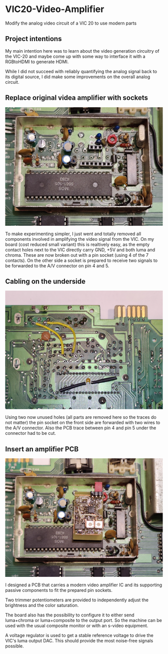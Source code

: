 # VIC20-Video-Amplifier
Modify the analog video circuit of a VIC 20 to use modern parts

## Project intentions

My main intention here was to learn about the video generation circuitry of the VIC-20
and maybe come up with some way to interface it with a RGBtoHDMI to generate HDMI.

While I did not succeed with reliably quantifying the analog signal back to its digital
source, I did make some improvements on the overall analog circuit. 
 
## Replace original videa amplifier with sockets

![alt text](pic/empty.jpg "Replaced analog parts with pin headers")

To make experimenting simpler, I just went and totally removed all components involved
in amplifying the video signal from the VIC. On my board (cost reduced small variant) this is realtively
easy, as the empty contact holes next to the VIC directly carry GND, +5V and both luma and chroma.
These are now broken out with a pin socket (using 4 of the 7 contacts). On the other side a socket is 
prepared to receive two signals to be forwarded to the A/V connector on pin 4 and 5. 

## Cabling on the underside

![alt text](pic/underside.jpg "Forward signals to the A/V port")

Using two now unused holes (all parts are removed here so the traces do not matter) the pin socket
on the front side are forwarded with two wires to the A/V connector. Also the PCB trace between 
pin 4 and pin 5 under the connector had to be cut. 

## Insert an amplifier PCB

![alt text](pic/board.jpg "Home-etched PCB with amplifier")

I designed a PCB that carries a modern video amplifier IC and its supporting passive components to
fit the prepared pin sockets. 

Two trimmer potentiometers are provided to independently adjust the brightness and the color saturation.

The board also has the possibility to configure it to either send luma+chroma or 
luma+composite to the output port. So the machine can be used with the usual composite monitor or
with an s-video equipment. 

A voltage regulator is used to get a stable reference voltage to drive the VIC's luma output DAC. 
This should provide the most noise-free signals possible.
 
